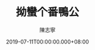 ---
issue: 334
title: 拗蠻个番鴨公
author: 陳志寧
language: 南四縣
date: 2019-07-11T00:00:00.000+08:00
topic: 故事
difficulty: 2
wikidata: Q98096222
wikidata_link: https://www.wikidata.org/wiki/Q98096222
author_wikidata_link: https://www.wikidata.org/wiki/Q98096327
author_wikidata: Q98096327
---